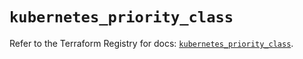 # `kubernetes_priority_class`

Refer to the Terraform Registry for docs: [`kubernetes_priority_class`](https://registry.terraform.io/providers/hashicorp/kubernetes/2.27.0/docs/resources/priority_class).
